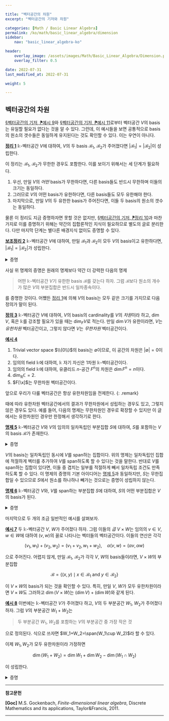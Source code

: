 ```yaml
---

title: "벡터공간의 차원"
excerpt: "벡터공간의 기저와 차원"

categories: [Math / Basic Linear Algebra]
permalink: /ko/math/basic_linear_algebra/dimension
sidebar: 
    nav: "basic_linear_algebra-ko"

header:
    overlay_image: /assets/images/Math/Basic_Linear_Algebra/Dimension.png
    overlay_filter: 0.5

date: 2022-07-31
last_modified_at: 2022-07-31

weight: 5

---
```


## 벡터공간의 차원

[§벡터공간의 기저, ⁋예시 9](/ko/math/basic_linear_algebra/basis#ex9)와 [§벡터공간의 기저, ⁋예시 11](/ko/math/basic_linear_algebra/basis#ex11)로부터 벡터공간 $V$의 basis는 유일할 필요가 없다는 것을 알 수 있다. 그런데, 이 예시들을 보면 공통적으로 basis의 원소의 갯수들은 동일하게 유지된다는 것도 확인할 수 있다. 이는 우연이 아니다.

<div class="proposition" markdown="1">

<ins id="thm1">**정리 1**</ins> $\mathbb{k}$-벡터공간 $V$에 대하여, $V$의 두 basis $\mathcal{B}_1$, $\mathcal{B}_2$가 주어졌다면 $\lvert \mathcal{B}_1\rvert=\lvert \mathcal{B}_2\rvert$이 성립한다.

</div>

이 정리는 $\mathcal{B}_1$, $\mathcal{B}_2$가 무한한 경우도 포함한다. 이를 보이기 위해서는 세 단계가 필요하다.

1. 우선, 만일 $V$의 *어떤* basis가 무한하다면, 다른 basis들도 반드시 무한하며 이들의 크기는 동일하다.
2. 그러므로 $V$의 어떤 basis가 유한하다면, 다른 basis들도 모두 유한해야 한다.
3. 마지막으로, 만일 $V$의 두 유한한 basis가 주어진다면, 이들 두 basis의 원소의 갯수는 동일하다.

물론 이 정리도 지금 증명하자면 못할 것은 없지만, [§벡터공간의 기저, ⁋정리 10](/ko/math/basic_linear_algebra/basis#thm10)과 마찬가지로 이를 증명하기 위해는 약간의 집합론적인 지식이 필요하므로 별도의 글로 분리한다. 다만 마지막 단계는 별다른 배경지식 없이도 증명할 수 있다.

<div class="proposition" markdown="1">

<ins id="lem2">**보조정리 2**</ins> $\mathbb{k}$-벡터공간 $V$에 대하여, 만일 $\mathcal{B}_1$과 $\mathcal{B}_2$이 모두 $V$의 basis이고 유한하다면, $\lvert \mathcal{B}_1\rvert=\lvert \mathcal{B}_2\rvert$가 성립한다.

</div>
<details class="proof" markdown="1">
<summary>증명</summary>

$\mathcal{B}_1=\\{x_1,x_2,\ldots, x_m\\}$, 그리고 $\mathcal{B}_2=\\{y_1,y_2,\ldots, y_n\\}$이라 하고, $m=n$임을 보여야 한다. 결론에 반하여 $m>n$이라 하자.

우선 $x_1\in V$이므로, $x_1$은 $y_1$, $y_2$, $\ldots$, $y_n$들의 일차결합으로 나타낼 수 있다. 따라서 [§벡터공간의 기저, ⁋명제 6](/ko/math/basic_linear_algebra/basis#prop6)에 의하여, 집합 $\\{x_1,y_1,y_2,\ldots, y_n\\}$은 일차종속이다. 즉, 모두 0은 아닌 스칼라들 $\beta_1$, $\alpha_1$, $\alpha_2$, $\ldots$, $\alpha_n$이 존재하여

$$\beta_1x_1+\alpha_1y_1+\alpha_2y_2+\cdots+\alpha_n y_n=0\tag{1}$$

이도록 할 수 있다. 여기서 $\beta_1$이 0이 될 수 없음은 자명하다. 만일 $\beta_1=0$이라면 위의 식은 

$$\alpha_1y_1+\alpha_2y_2+\cdots+\alpha_ny_n=0$$

이 되어, $y_1$, $y_2$, $\ldots$, $y_n$이 일차독립이라는 가정에 모순이기 때문이다. 또, 만일 모든 $\alpha_i$가 0이라면 $\beta_1x_1=0$인데, $\beta_1\neq 0$이므로 $x_1=0$이다. 이 경우 $\\{x_1, x_2, \ldots, x_m\\}$은 자명하게 일차종속이게 되므로, 어떤 0이 아닌 $\alpha_i$가 존재한다고 가정하자. 그럼 우리는 위의 식 (1)을 변형하여 다음의 식

$$y_i=\frac{\beta_1}{\alpha_i}x_1-\frac{\alpha_1}{\alpha_i}y_1-\cdots-\frac{\alpha_{i-1}}{\alpha_i}y_{i-1}-\frac{\alpha_{i+1}}{\alpha_i}y_{i+1}-\cdots-\frac{\alpha_n}{\alpha_i}y_n$$

을 얻는다. 따라서 만일 우리가 집합 $\\{x_1, y_1, y_2, \ldots, y_n\\}$에서 $y_i$를 빼더라도 이 집합은 여전히 $V$를 span한다.  

한편, 이 집합은 일차독립이다. 어떠한 스칼라들 $\beta_1'$, $\alpha_1'$, $\ldots$, $\alpha_n'$에 대하여 

$$\beta_1'x_1+\alpha_1'y_1+\alpha_2'y_2+\cdots+\alpha_{i-1}'y_{i-1}+\alpha_{i+1}'y_{i+1}+\cdots+\alpha_n'y_n=0$$

이라고 한다면, 위에서와 같은 이유로 $\beta_1'\neq 0$이 되고, 따라서 

$$x_1=-\frac{\alpha_1'}{\beta_1'}y_1-\frac{\alpha_2'}{\beta_1'}y_2-\cdots-\frac{\alpha_{i-1}'}{\beta_1'}y_{i-1}-\frac{\alpha_{i+1}'}{\beta_1'}y_{i+1}-\cdots-\frac{\alpha_n'}{\beta_1'}y_n$$

을 앞선 식에 대입하면

$$0=\left(\frac{\alpha_1'\beta_1}{\alpha_i\beta_1'}+\frac{\alpha_1}{\alpha_i}\right)y_1+\cdots+\left(\frac{\alpha_{i-1}'\beta_1}{\alpha_i\beta_{i-1}'}+\frac{\alpha_{i-1}}{\alpha_i}\right)y_{i+1}+y_i+\left(\frac{\alpha_{i+1}'\beta_{i+1}}{\alpha_i\beta_{i+1}'}+\frac{\alpha_{i+1}}{\alpha_i}\right)y_{i+1}+\cdots+\left(\frac{\alpha_n'\beta_n}{\alpha_i\beta_n'}+\frac{\alpha_n}{\alpha_i}\right)y_n$$

을 얻는다. $y_i$의 계수가 $0$이 아니므로 이는 $\\{y_1,y_2,\ldots,y_n\\}$이 일차독립이라는 가정에 모순이다.

따라서 우리는 $V$의 새로운 basis $\\{x_1,y_1,y_2,\ldots,y_{i-1}, y_{i+1},\ldots, y_n\\}$을 얻었다. 일반성을 잃지 않고, 우리가 없앤 벡터가 $y_n$이었다고 한다면 이렇게 생긴 새 basis는 $\\{x_1, y_1, \ldots, y_{n-1}\\}$이다. 이제 다시 이 basis에 $x_2$를 넣어 $\\{x_2, x_1, y_1, y_2, \ldots, y_n\\}$을 생각하자.

$$\beta_2x_2+\beta_1x_1+\alpha_1y_1+\alpha_2y_2+\ldots+\alpha_{n-1}y_{n-1}=0$$

라 한다면 위와 같은 논리로 $\beta_2\neq 0$이고, $x_2=0$인 경우를 제외한다면 $\beta_1$, $\alpha_1$, $\ldots$, $\alpha_{n-1}$ 중 0이 아닌 계수가 존재한다. 

여기서 만일 $\beta_1$이 유일하게 0이 아닌 계수라면, 위의 식은 $\beta_2x_2+\beta_1x_1=0$이 되어 $\\{x_1,x_2\\}$가 일차종속이므로 증명이 끝난다.  

그렇지 않고 어떠한 $\alpha_i\neq 0$이 존재한다면, 우리는 위와 같은 과정을 반복하여 다시 새로운 basis $\\{x_2,x_1,y_1,y_2,\ldots,y_{n-2}\\}$를 얻는다.

이 과정을 반복하다보면 두 가지의 가능성이 있다. 

1. 만일 이 과정이 어디에선가 멈춘다면, 

    $$\beta_kx_k+\beta_{k-1}x_{k-1}+\cdots+\beta_1x_1=0$$
    
    이 될 것이므로 $\\{x_1,x_2,\ldots,x_m\\}$은 일차종속이다. 
2. 그렇지 않다면, $n$번을 반복한 후 우리는 원래의 basis $\\{y_1,y_2,\ldots, y_n\\}$을 새로운 basis $\\{x_1, x_2, \ldots, x_n\\}$으로 완전하게 교체할 것이다. 이 경우, $x_{n+1}\in V$는 $\\{x_1, x_2, \ldots, x_n\\}$들의 일차결합으로 표현할 수 있으므로 $\\{x_1,x_2,\ldots, x_{n+1}\\}$은 일차종속이고 따라서 $\\{x_1,x_2,\ldots, x_m\\}$ 또한 마찬가지이다. 

어떠한 경우든 $\\{x_1,x_2,\ldots, x_m\\}$는 일차종속이고, 따라서 basis가 될 수 없으므로 모순.

</details>

사실 위 명제의 증명은 원래의 명제보다 약간 더 강력한 다음의 명제

> 어떤 $\mathbb{k}$-벡터공간 $V$기 유한한 basis $\mathcal{B}$를 갖는다 하자. 그럼 $\mathcal{B}$보다 원소의 개수가 많은 $V$의 부분집합은 반드시 일차종속이다.

를 증명한 것이다. 어쨌든 [정리 1](#thm1)에 의해 $V$의 basis는 모두 같은 크기를 가지므로 다음 정의가 말이 된다.

<div class="definition" markdown="1">

<ins id="def3">**정의 3**</ins> $\mathbb{k}$-벡터공간 $V$에 대하여, $V$의 basis의 cardinality를 $V$의 *차원*이라 하고, $\dim V$, 혹은 $\mathbb{k}$를 강조할 필요가 있을 때는 $\dim_FV$로 적는다. 만일 $\dim V$가 유한이라면, $V$는 *유한차원* 벡터공간이고, 그렇지 않다면 $V$는 *무한차원* 벡터공간이다.

</div>

<div class="example" markdown="1">

<ins id="ex4">**예시 4**</ins> 

1. Trivial vector space $\\{0\\}$의 basis는 $\emptyset$이므로, 이 공간의 차원은 $\lvert\emptyset\rvert=0$이다.
2. 임의의 field $\mathbb{k}$에 대하여, $\mathbb{k}$ 자기 자신은 1차원 $\mathbb{k}$-벡터공간이다.
3. 임의의 field $\mathbb{k}$에 대하여, 유클리드 $n$-공간 $F^n$의 차원은 $\dim F^n=n$이다.
4. $\dim_\mathbb{R}\mathbb{C}=2$. 
5. $F[\x]$는 무한차원 벡터공간이다.

</div>

앞으로 우리가 다룰 벡터공간은 항상 유한차원임을 전제한다. 
{: .remark}

때에 따라 유한차원 벡터공간에서의 결과가 무한차원에서 성립하는 경우도 있고, 그렇지 않은 경우도 있다. 예를 들어, 다음의 명제는 무한차원인 경우로 확장할 수 있지만 이 글에서는 유한차원인 경우만 한정해서 생각하기로 한다.

<div class="proposition" markdown="1">

<ins id="prop5">**명제 5**</ins> $\mathbb{k}$-벡터공간 $V$와 $V$의 임의의 일차독립인 부분집합 $S$에 대하여, $S$를 포함하는 $V$의 basis $\mathcal{B}$가 존재한다.

</div>
<details class="proof" markdown="1">
<summary>증명</summary>

만약 $\langle S\rangle=V$라면, 더 이상 증명할 것이 없다. 그렇지 않다면 $v\not\in\langle S\rangle$인 $v\in V$가 존재한다. 이제 집합 $S_1=S\cup\\{v\\}$이라 하자. 그럼 $S_1$은 일차독립이다. 자명하게 $v\neq0$이며, 이제 $S_1$의 임의의 일차결합 

$$\sum_{x\in S_1} \alpha_xx=\sum_{x\in S}\alpha_xx+\alpha_vv=0$$  

이라 하면, $\alpha_v\neq 0$일 경우 $\alpha_vv$를 이항한 후 $-\alpha_v^{-1}$를 곱해주면 $v$를 $S$의 원소들의 일차결합으로 나타낼 수 있는데, 이는 $v$의 선택에 모순이기 때문이다. 따라서 $\alpha_v=0$이고, 그럼 $S$의 각 원소들은 일차독립이므로 $\alpha_x=0$이 모든 $x\in S$에 대해 성립한다. 따라서, $\alpha_x=0$이 모든 $x\in S_1$에 대해 성립한다.

이제 만일 $\langle S\rangle_1=V$라면 다시 증명 끝이고, 그렇지 않다면 똑같은 방식으로 $S_2=S_1\cup\\{v'\\}$을 정의하여 반복할 수 있다. 물론 $S_2$가 일차독립이라는 것을 보여야 하지만, $v'$를 $V\setminus\langle S\rangle_1$에서 뽑아왔기 때문에 이는 위에서 보인 것과 정확하게 같은 논리로 가능하다. 

이 과정은 앞선 [보조정리3](#lem3)에 의해 많아야 $\dim V$번째 과정 안에 끝나며, 이 과정이 끝날 때 우리는 원하는 basis $S_n$을 얻게 된다.

</details>

$V$의 basis는 일차독립인 동시에 $V$를 span하는 집합이다. 위의 명제는 일차독립인 집합에 적절하게 벡터를 추가하여 $V$를 span하도록 할 수 있다는 것을 말한다. 반대로 $V$를 span하는 집합이 있다면, 이들 중 겹치는 일부를 적절하게 빼서 일차독립 조건도 만족하도록 할 수 있다. 이 명제의 증명의 기본 아이디어는 [명제 5](#prop5)과 동일하지만, $S$는 무한집합일 수 있으므로 $S$에서 원소를 하나하나 빼가는 것으로는 증명이 성립하지 않는다.

<div class="proposition" markdown="1">

<ins id="prop6">**명제 6**</ins> $\mathbb{k}$-벡터공간 $V$와, $V$를 span하는 부분집합 $S$에 대하여, $S$의 어떤 부분집합은 $V$의 basis가 된다.

</div>
<details class="proof" markdown="1">
<summary>증명</summary>

$S_0=\emptyset$이라 하자. 그럼 $\langle S\rangle_0=\\{0\\}$이다. 이제 $S\setminus\langle S\rangle_0$의 원소 $x_1$을 택해 $S_1=\\{x_1\\}=S_0\cup\\{x_1\\}$이라 하고, 비슷하게 $S\setminus\langle S\rangle_1$의 원소 $x_2$를 택해 $S_2=\\{x_1,x_2\\}=S_1\cup \\{x_2\\}$를 만드는 과정을 반복한다.

이렇게 얻어진 집합 $S_i$들은 정의에 의해 일차독립인 부분집합이 되며, $\langle S\rangle_i$가 $S$와 같지 않은 한 $S_{i+1}$의 원소의 개수는 $S_i$보다 항상 하나 더 많다. 따라서 모든 $i < n = \dim V$에 대하여 $S\setminus\langle S\rangle_i$가 공집합이 아니라는 것을 보이면 충분하다. 

자연수 $m$을 $S\setminus\langle S\rangle_m=\emptyset$이도록 택하자. 즉 $S\subseteq\langle S\rangle_m$이다. 이제 [§벡터공간의 기저, ⁋보조정리 4](/ko/math/basic_linear_algebra/basis#lem4)로부터 $\span$을 취하는 것은 집합 사이의 포함관계를 유지한다는 것을 알 수 있으므로

$$\langle S\rangle\subseteq\span\bigl(\langle S\rangle_m\bigr)$$

이고, 우변의 $\langle S\rangle_m$은 이미 $V$의 부분공간이므로 [§벡터공간의 기저, ⁋보조정리 3](/ko/math/basic_linear_algebra/basis#lem3)으로부터 $\span\bigl(\langle S\rangle\bigr)=\langle S\rangle_m$임을 안다. 따라서

$$V=\langle S\rangle\subseteq\span\bigl(\langle S\rangle_m\bigr)=\langle S\rangle_m$$

으로부터 $\langle S\rangle_m=V$임을 안다. 

</details>

마지막으로 두 개의 조금 일반적인 예시를 살펴보자.

<div class="example" markdown="1">

<ins id="ex7">**예시 7**</ins> 두 $\mathbb{k}$-벡터공간 $V$, $W$가 주어졌다 하자. 그럼 이들의 *곱* $V\times W$는 임의의 $v\in V$, $w\in W$에 대하여 $(v,w)$의 꼴로 나타나는 벡터들의 벡터공간이다. 이들의 연산은 각각

$$(v_1, w_1)+(v_2,w_2)=(v_1+v_2,w_1+w_2),\quad\alpha(v,w)=(\alpha v,\alpha w)$$

으로 주어진다. 어렵지 않게, 만일 $\mathcal{B}_1$, $\mathcal{B}_2$가 각각 $V$, $W$의 basis들이라면, $V\times W$의 부분집합

$$\mathcal{B}=\{(x, y)\mid x\in \mathcal{B}_1\text{ and }y\in \mathcal{B}_2\}$$

이 $V\times W$의 basis가 되는 것을 확인할 수 있다. 특히, 만일 $V$, $W$가 모두 유한차원이라면 $V\times W$도 그러하고 $\dim(V\times W)$는 $(\dim V)+(\dim W)$와 같게 된다.

</div>

<div class="example" markdown="1">

<ins id="ex8">**예시 8**</ins> 이번에는 $\mathbb{k}$-벡터공간 $V$가 주어졌다 하고, $V$의 두 부분공간 $W_1$, $W_2$가 주어졌다 하자. 그럼 $V$의 부분공간 $W_1+W_2$는 

> 두 부분공간 $W_1$, $W_2$를 포함하는 $V$의 부분공간 중 가장 작은 것

으로 정의된다. 식으로 쓰자면 $W_1+W_2=\span(W_1\cup W_2)$라 할 수 있다. 

이제 $W_1,W_2$가 모두 유한차원이라 가정하면

$$\dim(W_1+W_2)=\dim W_1+\dim W_2-\dim(W_1\cap W_2)$$

이 성립한다.

<details class="proof" markdown="1">
<summary>증명</summary>

$W_1,W_2$이 각각 $m$, $n$차원이라 하고, $W_1\cap W_2$가 $k$차원이라 하자. 그럼 $W_1\cap W_2$의 basis $\mathcal{B}\_0=\\{x_1,\ldots, x_k\\}$가 존재한다. 이 집합은 $W_1$과 $W_2$의 일차독립인 부분집합이므로, 이 집합을 포함하는 $W_1$과 $W_2$의 basis가 각각 존재한다. 이들을 $\mathcal{B}\_1$과 $\mathcal{B}\_2$라 하자. 그럼 

$$\mathcal{B}_1=\{y_1,\ldots, y_m\},\quad \mathcal{B}_2=\{z_1,\ldots, z_n\},\qquad y_1=z_1=x_1,\ldots, y_k=z_k=x_k$$

라 할 수 있다. 이제 다음의 집합 

$$\mathcal{B}_1\cup\mathcal{B}_2=\{x_1=y_1,\ldots, x_k=y_k, \quad y_{k+1}, \ldots, y_m,\quad z_{k+1},\ldots, z_n\}$$

은 $W_1+W_2$를 span한다. 뿐만 아니라 이 집합은 일차독립이다. 이를 보이기 위해

$$\alpha_1x_1+\cdots+\alpha_kx_k+\beta_{k+1}y_{k+1}+\cdots+\beta_{m}y_m+\gamma_{k+1}z_{k+1}+\cdots+\gamma_{n}z_n=0\tag{2}$$

이라 하자. $\alpha_i=\beta_i+\gamma_i$를 만족하는 임의의 스칼라들 $\beta_i$, $\gamma_i$ ($i\leq k$)들에 대하여, 

$$\beta_1y_1+\cdots+\beta_ky_k+\beta_{k+1}y_{k+1}+\cdots+\beta_{m}y_m=-\gamma_1z_1-\cdots-\gamma_kz_k-\gamma_{k+1}z_{k+1}-\cdots-\gamma_{n}z_n$$

으로 적으면 좌변은 $W_1$의 원소, 우변은 $W_2$의 원소이므로 이 공통의 벡터는 $W_1\cap W_2$의 원소이다. $\mathcal{B}\_0$이 $W_1\cap W_2$의 basis이므로, 적당한 스칼라들 $\alpha_i'$들을 다시 잡아

$$\beta_1y_1+\cdots+\beta_my_m=\alpha_1'x_1+\cdots+\alpha_k'x_k=-\gamma_1z_1-\cdots-\gamma_nz_n$$

로 적을 수 있다. 그런데 첫째 등식의 경우, $\alpha_i'x_i$들을 다시 좌변으로 넘겨서 $\beta_iy_i$들과 합쳐주면

$$(\beta_1-\alpha_1')y_1+\cdots+(\beta_k-\alpha_k')y_k+\beta_{k+1}y_{k+1}+\cdots+\beta_my_m=0$$

이 되므로, $\mathcal{B}\_1$의 일차독립성에 의해 계수들이 모두 0이고, 특히 $\beta_{k+1}=\cdots=\beta_m=0$이다. 마찬가지로 둘째 등식에서 $\gamma_{k+1}=\cdots=\gamma_n=0$이고, 그럼 (2)에서 남는 식은 $\alpha_1x_1+\cdots+\alpha_kx_k=0$뿐인데 $x_1,\ldots,x_k$는 $W_1\cap W_2$의 basis이므로 다시 일차독립성에 의해 이들도 모두 0이다. 즉, $\mathcal{B}\_1\cup\mathcal{B}\_2$는 $W_1+W_2$를 span하는 일차독립인 부분집합이고 따라서 $W_1+W_2$의 basis이다. 이제

$$\dim(W_1+W_2)=\lvert\mathcal{B}_1\cup\mathcal{B}_2\rvert=\lvert\mathcal{B}_1\rvert+\lvert\mathcal{B}_2\rvert-\lvert\mathcal{B}_0\rvert=\dim W_1+\dim W_2-\dim(W_1\cap W_2).$$

</details>

</div>

---

**참고문헌**

**[Goc]** M.S. Gockenbach, *Finite-dimensional linear algebra*, Discrete Mathematics and its applications, Taylor&Francis, 2011.

---